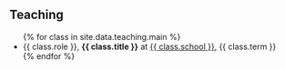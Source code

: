 <h2 id="teaching">Teaching</h2>
<div class='teaching'>
    <ul>
    {% for class in site.data.teaching.main %}
        <li>{{ class.role }}, <strong>{{ class.title }}</strong> at <a href="{{ class.link }}">{{ class.school }}</a>, {{ class.term }}</li>
    {% endfor %}
    </ul>
</div>